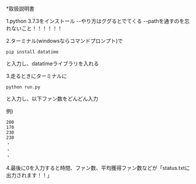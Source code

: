 ﻿*取扱説明書

1.python 3.7.3をインストール
--やり方はググるとでてくる
--pathを通すのを忘れないこと！！！！！！

2.ターミナル(windowsならコマンドプロンプト)で

```
pip install datatime
```

と入力し、datatimeライブラリを入れる

3.走るときにターミナルに

```
python run.py
```

と入力し、以下ファン数をどんどん入力

例)

```
200
170
230
230
・
・
・
```

4.最後に0を入力すると時間、ファン数、平均獲得ファン数などが「status.txtに出力されます！！」